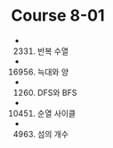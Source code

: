 # Course 8-01
  -  2331. 반복 수열
  -  16956. 늑대와 양
  -  1260. DFS와 BFS
  -  10451. 순열 사이클
  -  4963. 섬의 개수
